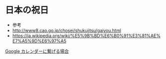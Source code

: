 # 日本の祝日

 * 参考
  * http://www8.cao.go.jp/chosei/shukujitsu/gaiyou.html
  * https://ja.wikipedia.org/wiki/%E5%9B%BD%E6%B0%91%E3%81%AE%E7%A5%9D%E6%97%A5


[Google カレンダーに繋げる場合](README_Google.md)
